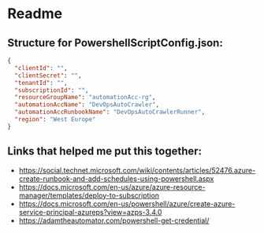 # Readme

## Structure for PowershellScriptConfig.json:

```json
{
  "clientId": "",
  "clientSecret": "",
  "tenantId": "",
  "subscriptionId": "",
  "resourceGroupName": "automationAcc-rg",
  "automationAccName": "DevOpsAutoCrawler",
  "automationAccRunbookName": "DevOpsAutoCrawlerRunner",
  "region": "West Europe"
}
```

## Links that helped me put this together:

- https://social.technet.microsoft.com/wiki/contents/articles/52476.azure-create-runbook-and-add-schedules-using-powershell.aspx
- https://docs.microsoft.com/en-us/azure/azure-resource-manager/templates/deploy-to-subscription
- https://docs.microsoft.com/en-us/powershell/azure/create-azure-service-principal-azureps?view=azps-3.4.0
- https://adamtheautomator.com/powershell-get-credential/
